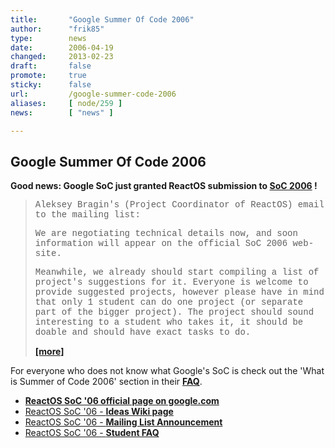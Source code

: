 ```yaml
---
title:       "Google Summer Of Code 2006"
author:      "frik85"
type:        news
date:        2006-04-19
changed:     2013-02-23
draft:       false
promote:     true
sticky:      false
url:         /google-summer-code-2006
aliases:     [ node/259 ]
news:        [ "news" ]

---
```


<h2>Google Summer Of Code 2006</h2>
<p><b>Good news: Google SoC just granted ReactOS submission to <a href="http://code.google.com/soc/" target="_blank">SoC 2006</a> !</b></p>
<blockquote dir="ltr" style="MARGIN-RIGHT: 0px">
<p><font face="Courier New">Aleksey Bragin's (Project Coordinator&nbsp;of ReactOS) email to the mailing list:</font></p>
<p><font face="Courier New">We are negotiating technical details now, and soon information will appear on the official SoC 2006 web-site.</font></p>
<p><font face="Courier New">Meanwhile, we already should start compiling a list of project's suggestions for it. Everyone is welcome to provide suggested projects, however please have in mind that only 1 student can do one project (or separate part of the bigger project). The project should sound interesting to a student who takes it, it should be doable and should have exact tasks to do.</font></p>
<p><b><a href="http://www.reactos.org/archives/public/ros-general/2006-April/002167.html">[more]</a></b></p>
</blockquote>
<p>For&nbsp;everyone&nbsp;who does not&nbsp;know what Google's SoC is check out the 'What is Summer of Code 2006' section in their <a href="http://code.google.com/soc/studentfaq.html#1"><strong>FAQ</strong></a>.</p>
<ul>
    <li><a href="http://code.google.com/soc/reactos/about.html"><strong>ReactOS SoC '06 official page on google.com</strong></a> </li>
    <li><a href="http://www.reactos.org/wiki/index.php/Summer_of_Code_2006">ReactOS SoC '06 - <strong>Ideas Wiki page</strong></a> </li>
    <li><a href="http://www.reactos.org/archives/public/ros-general/2006-April/002167.html">ReactOS SoC '06 - <strong>Mailing List Announcement</strong></a> </li>
    <li><a href="http://code.google.com/soc/studentfaq.html">ReactOS SoC '06 - <strong>Student FAQ</strong></a> </li>
</ul>
